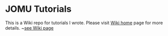 # JOMU Tutorials

This is a Wiki repo for tutorials I wrote.
Please visit [Wiki home](https://github.com/josephusmv/JOMU-grpc-go-Tutorials/wiki) page for more details.
~[see Wiki page](https://github.com/josephusmv/JOMU-Tutorials/blob/master/img/readme.JPG?raw=true)
